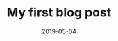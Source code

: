 ---
slug: "banana"
date: "2019-05-04"
title: "My first blog post"
page_sections: 
  - name: helmet
    title: banana
    desc: descriptionia
    keywords: keys
    other things:
    key: value
  - name: tophat
    title: banana
    desc: descriptionia
    keywords: keys
---
